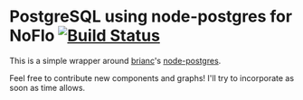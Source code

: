 PostgreSQL using node-postgres for NoFlo [![Build Status](https://secure.travis-ci.org/kenhkan/noflo-postgres.png?branch=master)](https://travis-ci.org/kenhkan/noflo-postgres)
===============================

This is a simple wrapper around [brianc](https://github.com/brianc/)'s
[node-postgres](https://github.com/brianc/node-postgres).

Feel free to contribute new components and graphs! I'll try to
incorporate as soon as time allows.
